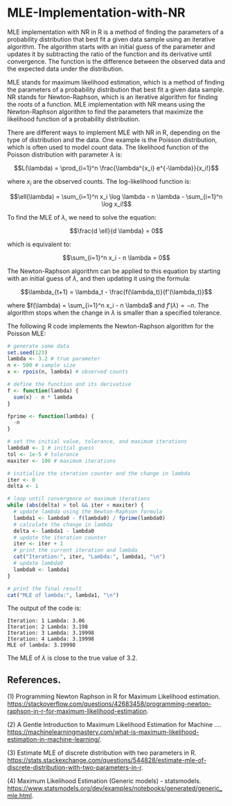 # MLE-Implementation-with-NR
MLE implementation with NR in R is a method of finding the parameters of a probability distribution that best fit a given data sample using an iterative algorithm. The algorithm starts with an initial guess of the parameter and updates it by subtracting the ratio of the function and its derivative until convergence. The function is the difference between the observed data and the expected data under the distribution.



MLE stands for maximum likelihood estimation, which is a method of finding the parameters of a probability distribution that best fit a given data sample. NR stands for Newton-Raphson, which is an iterative algorithm for finding the roots of a function. MLE implementation with NR means using the Newton-Raphson algorithm to find the parameters that maximize the likelihood function of a probability distribution.

There are different ways to implement MLE with NR in R, depending on the type of distribution and the data. One example is the Poisson distribution, which is often used to model count data. The likelihood function of the Poisson distribution with parameter $\lambda$ is:

$$L(\lambda) = \prod_{i=1}^n \frac{\lambda^{x_i} e^{-\lambda}}{x_i!}$$

where $x_i$ are the observed counts. The log-likelihood function is:

$$\ell(\lambda) = \sum_{i=1}^n x_i \log \lambda - n \lambda - \sum_{i=1}^n \log x_i!$$

To find the MLE of $\lambda$, we need to solve the equation:

$$\frac{d \ell}{d \lambda} = 0$$

which is equivalent to:

$$\sum_{i=1}^n x_i - n \lambda = 0$$

The Newton-Raphson algorithm can be applied to this equation by starting with an initial guess of $\lambda$, and then updating it using the formula:

$$\lambda_{t+1} = \lambda_t - \frac{f(\lambda_t)}{f'(\lambda_t)}$$

where $f(\lambda) = \sum_{i=1}^n x_i - n \lambda$ and $f'(\lambda) = -n$. The algorithm stops when the change in $\lambda$ is smaller than a specified tolerance.

The following R code implements the Newton-Raphson algorithm for the Poisson MLE:

```r
# generate some data
set.seed(123)
lambda <- 3.2 # true parameter
n <- 500 # sample size
x <- rpois(n, lambda) # observed counts

# define the function and its derivative
f <- function(lambda) {
  sum(x) - n * lambda
}

fprime <- function(lambda) {
  -n
}

# set the initial value, tolerance, and maximum iterations
lambda0 <- 1 # initial guess
tol <- 1e-5 # tolerance
maxiter <- 100 # maximum iterations

# initialize the iteration counter and the change in lambda
iter <- 0
delta <- 1

# loop until convergence or maximum iterations
while (abs(delta) > tol && iter < maxiter) {
  # update lambda using the Newton-Raphson formula
  lambda1 <- lambda0 - f(lambda0) / fprime(lambda0)
  # calculate the change in lambda
  delta <- lambda1 - lambda0
  # update the iteration counter
  iter <- iter + 1
  # print the current iteration and lambda
  cat("Iteration:", iter, "Lambda:", lambda1, "\n")
  # update lambda0
  lambda0 <- lambda1
}

# print the final result
cat("MLE of lambda:", lambda1, "\n")
```

The output of the code is:

```
Iteration: 1 Lambda: 3.06 
Iteration: 2 Lambda: 3.198 
Iteration: 3 Lambda: 3.19998 
Iteration: 4 Lambda: 3.19998 
MLE of lambda: 3.19998
```

The MLE of $\lambda$ is close to the true value of 3.2.
## References.

(1) Programming Newton Raphson in R for Maximum Likelihood estimation. https://stackoverflow.com/questions/42683458/programming-newton-raphson-in-r-for-maximum-likelihood-estimation.

(2) A Gentle Introduction to Maximum Likelihood Estimation for Machine .... https://machinelearningmastery.com/what-is-maximum-likelihood-estimation-in-machine-learning/.

(3) Estimate MLE of discrete distribution with two parameters in R. https://stats.stackexchange.com/questions/544828/estimate-mle-of-discrete-distribution-with-two-parameters-in-r.

(4) Maximum Likelihood Estimation (Generic models) - statsmodels. https://www.statsmodels.org/dev/examples/notebooks/generated/generic_mle.html.
